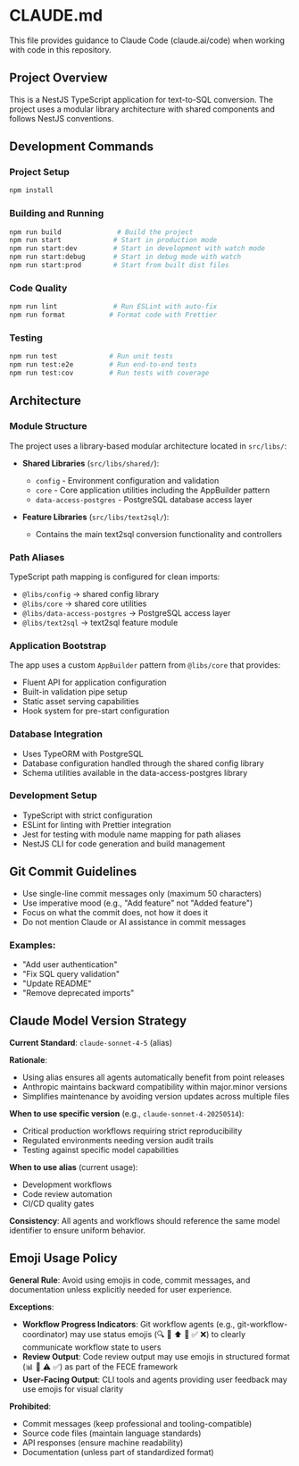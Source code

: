 # CLAUDE.md

This file provides guidance to Claude Code (claude.ai/code) when working with code in this repository.

## Project Overview

This is a NestJS TypeScript application for text-to-SQL conversion. The project uses a modular library architecture with shared components and follows NestJS conventions.

## Development Commands

### Project Setup
```bash
npm install
```

### Building and Running
```bash
npm run build              # Build the project
npm run start             # Start in production mode
npm run start:dev         # Start in development with watch mode
npm run start:debug       # Start in debug mode with watch
npm run start:prod        # Start from built dist files
```

### Code Quality
```bash
npm run lint              # Run ESLint with auto-fix
npm run format           # Format code with Prettier
```

### Testing
```bash
npm run test             # Run unit tests
npm run test:e2e         # Run end-to-end tests
npm run test:cov         # Run tests with coverage
```

## Architecture

### Module Structure
The project uses a library-based modular architecture located in `src/libs/`:

- **Shared Libraries** (`src/libs/shared/`):
  - `config` - Environment configuration and validation
  - `core` - Core application utilities including the AppBuilder pattern
  - `data-access-postgres` - PostgreSQL database access layer

- **Feature Libraries** (`src/libs/text2sql/`):
  - Contains the main text2sql conversion functionality and controllers

### Path Aliases
TypeScript path mapping is configured for clean imports:
- `@libs/config` → shared config library
- `@libs/core` → shared core utilities
- `@libs/data-access-postgres` → PostgreSQL access layer
- `@libs/text2sql` → text2sql feature module

### Application Bootstrap
The app uses a custom `AppBuilder` pattern from `@libs/core` that provides:
- Fluent API for application configuration
- Built-in validation pipe setup
- Static asset serving capabilities
- Hook system for pre-start configuration

### Database Integration
- Uses TypeORM with PostgreSQL
- Database configuration handled through the shared config library
- Schema utilities available in the data-access-postgres library

### Development Setup
- TypeScript with strict configuration
- ESLint for linting with Prettier integration
- Jest for testing with module name mapping for path aliases
- NestJS CLI for code generation and build management

## Git Commit Guidelines

- Use single-line commit messages only (maximum 50 characters)
- Use imperative mood (e.g., "Add feature" not "Added feature")
- Focus on what the commit does, not how it does it
- Do not mention Claude or AI assistance in commit messages

### Examples:
- "Add user authentication"
- "Fix SQL query validation"
- "Update README"
- "Remove deprecated imports"

## Claude Model Version Strategy

**Current Standard**: `claude-sonnet-4-5` (alias)

**Rationale**:
- Using alias ensures all agents automatically benefit from point releases
- Anthropic maintains backward compatibility within major.minor versions
- Simplifies maintenance by avoiding version updates across multiple files

**When to use specific version** (e.g., `claude-sonnet-4-20250514`):
- Critical production workflows requiring strict reproducibility
- Regulated environments needing version audit trails
- Testing against specific model capabilities

**When to use alias** (current usage):
- Development workflows
- Code review automation
- CI/CD quality gates

**Consistency**: All agents and workflows should reference the same model identifier to ensure uniform behavior.

## Emoji Usage Policy

**General Rule**: Avoid using emojis in code, commit messages, and documentation unless explicitly needed for user experience.

**Exceptions**:
- **Workflow Progress Indicators**: Git workflow agents (e.g., git-workflow-coordinator) may use status emojis (🔍 📝 ⬆️ 🎯 ✅ ❌) to clearly communicate workflow state to users
- **Review Output**: Code review output may use emojis in structured format (📊 💬 ⚠️ ✅) as part of the FECE framework
- **User-Facing Output**: CLI tools and agents providing user feedback may use emojis for visual clarity

**Prohibited**:
- Commit messages (keep professional and tooling-compatible)
- Source code files (maintain language standards)
- API responses (ensure machine readability)
- Documentation (unless part of standardized format)
